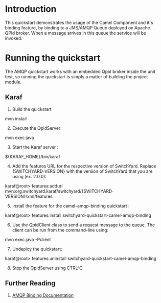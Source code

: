 Introduction
============
This quickstart demonstrates the usage of the Camel Component and it's binding feature, by binding 
to a JMS/AMQP Queue deployed on Apache QPid broker. When a message arrives in this queue the service will be invoked.


Running the quickstart
======================

The AMQP quickstart works with an embedded Qpid broker inside the unit test, so running the quickstart
is simply a matter of building the project module.

Karaf
----------
1. Build the quickstart

mvn install

2. Execute the QpidServer:

mvn exec:java

3. Start the Karaf server :

${KARAF_HOME}/bin/karaf

4. Add the features URL for the respective version of SwitchYard.   Replace {SWITCHYARD-VERSION}
with the version of SwitchYard that you are using (ex. 2.0.0): 

karaf@root> features:addurl mvn:org.switchyard.karaf/switchyard/{SWITCHYARD-VERSION}/xml/features

5. Install the feature for the camel-amqp-binding quickstart :

karaf@root> features:install switchyard-quickstart-camel-amqp-binding

6. Use the QpidClient class to send a request message to the queue.  The client can be
run from the command-line using:

mvn exec:java -Pclient

7. Undeploy the quickstart:

karaf@root> features:uninstall switchyard-quickstart-camel-amqp-binding

8. Stop the QpidServer using CTRL^C


## Further Reading

1. [AMQP Binding Documentation](https://docs.jboss.org/author/display/SWITCHYARD/AMQP)
